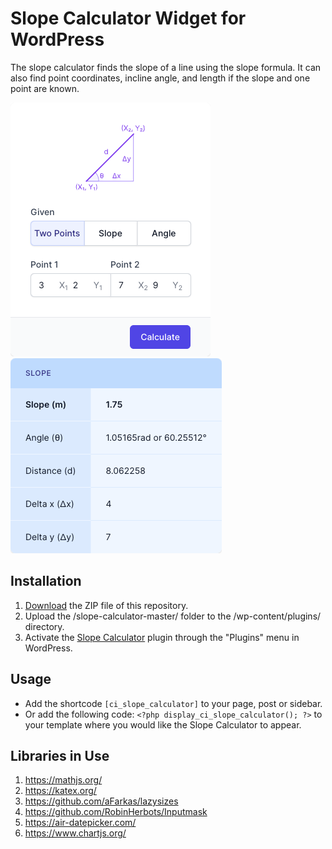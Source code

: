 # Slope Calculator Widget for WordPress

The slope calculator finds the slope of a line using the slope formula. It can also find point coordinates, incline angle, and length if the slope and one point are known.

![Slope Calculator Input Form](/assets/images/screenshot-1.png "Slope Calculator Input Form")
![Slope Calculator Calculation Results](/assets/images/screenshot-2.png "Slope Calculator Calculation Results")

## Installation

1. [Download](https://github.com/pub-calculator-io/slope-calculator/archive/refs/heads/master.zip) the ZIP file of this repository.
2. Upload the /slope-calculator-master/ folder to the /wp-content/plugins/ directory.
3. Activate the [Slope Calculator](https://www.calculator.io/slope-calculator/ "Slope Calculator Homepage") plugin through the "Plugins" menu in WordPress.

## Usage
* Add the shortcode `[ci_slope_calculator]` to your page, post or sidebar.
* Or add the following code: `<?php display_ci_slope_calculator(); ?>` to your template where you would like the Slope Calculator to appear.

## Libraries in Use
1. https://mathjs.org/
2. https://katex.org/
3. https://github.com/aFarkas/lazysizes
4. https://github.com/RobinHerbots/Inputmask
5. https://air-datepicker.com/
6. https://www.chartjs.org/

